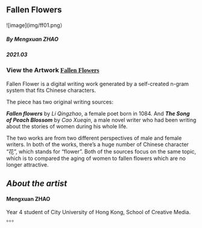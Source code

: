 ## Fallen Flowers

![image](img/ff01.png）

##### By Mengxuan ZHAO
##### *2021.03*

### View the Artwork [<span style="font-family:times;"> Fallen Flowers </span>](https://mx-zhao.github.io/fallenflower/)

Fallen Flower is a digital writing work generated by a self-created n-gram system that fits Chinese characters.

The piece has two original writing sources:

***Fallen flowers*** by *Li Qingzhao*, a female poet born in 1084. And ***The Song of Peach Blossom*** by *Cao Xueqin*, a male novel writer who had been writing about the stories of women during his whole life.

The two works are from two different perspectives of male and female writers. In both of the works, there’s a huge number of Chinese character “花”, which stands for “flower”. Both of the sources focus on the same topic, which is to compared the aging of women to fallen flowers which are no longer attractive.




## *About the artist*

#### Mengxuan ZHAO
Year 4 student of City University of Hong Kong, School of Creative Media.
。。。
